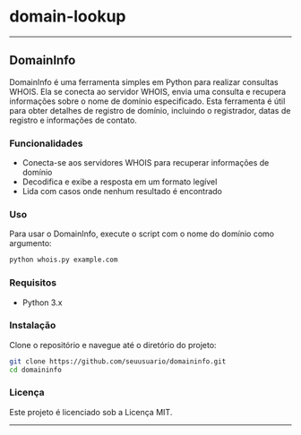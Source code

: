 # domain-lookup
---

## DomainInfo

DomainInfo é uma ferramenta simples em Python para realizar consultas WHOIS. Ela se conecta ao servidor WHOIS, envia uma consulta e recupera informações sobre o nome de domínio especificado. Esta ferramenta é útil para obter detalhes de registro de domínio, incluindo o registrador, datas de registro e informações de contato.

### Funcionalidades

- Conecta-se aos servidores WHOIS para recuperar informações de domínio
- Decodifica e exibe a resposta em um formato legível
- Lida com casos onde nenhum resultado é encontrado

### Uso

Para usar o DomainInfo, execute o script com o nome do domínio como argumento:

```sh
python whois.py example.com
```

### Requisitos

- Python 3.x

### Instalação

Clone o repositório e navegue até o diretório do projeto:

```sh
git clone https://github.com/seuusuario/domaininfo.git
cd domaininfo
```

### Licença

Este projeto é licenciado sob a Licença MIT.

---

